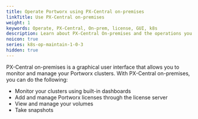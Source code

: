 ```yaml
---
title: Operate Portworx using PX-Central on-premises
linkTitle: Use PX-Central on-premises
weight: 1
keywords: Operate, PX-Central, On-prem, license, GUI, k8s
description: Learn about PX-Central On-premises and the operations you can perform with it
noicon: true
series: k8s-op-maintain-1-0-3
hidden: true
---
```


PX-Central on-premises is a graphical user interface that allows you to monitor and manage your Portworx clusters. With PX-Central on-premises, you can do the following:

* Monitor your clusters using built-in dashboards
* Add and manage Portworx licenses through the license server
* View and manage your volumes
* Take snapshots
